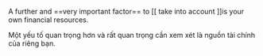 A  further  and  ==very  important  factor==  to [[ take  into  account  ]]is your  own  financial  resources. 


Một yếu tố quan trọng hơn và rất quan trọng cần xem xét là nguồn tài chính của riêng bạn.